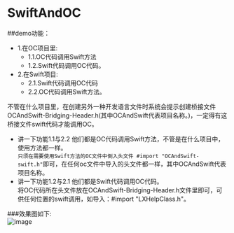 # SwiftAndOC
##demo功能：
  * 1.在OC项目里: 
    * 1.1.OC代码调用Swift方法
    * 1.2.Swift代码调用OC代码。<br>
  * 2.在Swift项目:
    * 2.1.Swift代码调用OC代码
    * 2.2.OC代码调用Swift方法。<br>

不管在什么项目里，在创建另外一种开发语言文件时系统会提示创建桥接文件OCAndSwift-Bridging-Header.h(其中OCAndSwift代表项目名称。)，一定得有这桥接文件swift代码才能调用OC。
* 讲一下功能1.1与2.2
他们都是OC代码调用Swift方法，不管是在什么项目中，使用方法都一样。<br>
`只须在需要使用Swift方法的OC文件中倒入头文件 #import "OCAndSwift-swift.h"`即可，在任何oc文件中导入的头文件都一样，其中OCAndSwift代表项目名称。
* 讲一下功能1.2与2.1
他们都是Swift代码调用OC代码。<br>
将OC代码所在头文件放在OCAndSwift-Bridging-Header.h文件里即可，可供任何位置的swift调用，如导入：#import "LXHelpClass.h"。


###效果图如下:<br>
![image](https://github.com/SoftProgramLX/SwiftAndOC/blob/master/OCAndSwift/OCAndSwift/screen.png)
